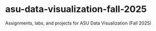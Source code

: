# asu-data-visualization-fall-2025
Assignments, labs, and projects for ASU Data Visualization (Fall 2025)
